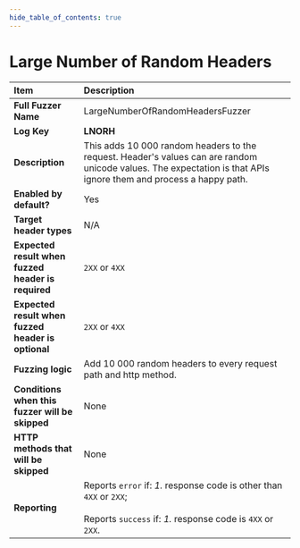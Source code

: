 ```yaml
--- 
hide_table_of_contents: true
---
```


# Large Number of Random Headers

| Item                                               | Description                                                                                                                                                       |
|:---------------------------------------------------|:------------------------------------------------------------------------------------------------------------------------------------------------------------------|
| **Full Fuzzer Name**                               | LargeNumberOfRandomHeadersFuzzer                                                                                                                                  |
| **Log Key**                                        | **LNORH**                                                                                                                                                         |
| **Description**                                    | This adds 10 000 random headers to the request. Header's values can are random unicode values. The expectation is that APIs ignore them and process a happy path. |
| **Enabled by default?**                            | Yes                                                                                                                                                               |
| **Target header types**                            | N/A                                                                                                                                                               |
| **Expected result when fuzzed header is required** | `2XX` or `4XX`                                                                                                                                                    |
| **Expected result when fuzzed header is optional** | `2XX` or `4XX`                                                                                                                                                    |
| **Fuzzing logic**                                  | Add 10 000 random headers to every request path and http method.                                                                                                  |
| **Conditions when this fuzzer will be skipped**    | None                                                                                                                                                              |
| **HTTP methods that will be skipped**              | None                                                                                                                                                              |
| **Reporting**                                      | Reports `error` if: *1.* response code is other than `4XX` or `2XX`; <br/><br/> Reports `success` if: *1.* response code is `4XX` or `2XX`.                       | 
